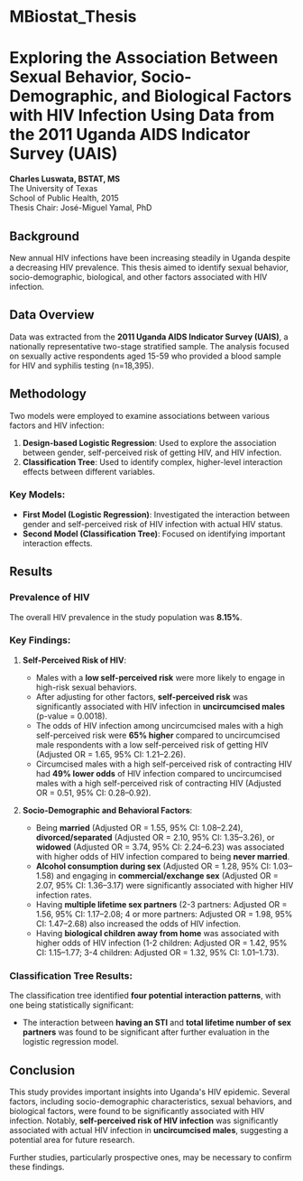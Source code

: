 # MBiostat_Thesis

# Exploring the Association Between Sexual Behavior, Socio-Demographic, and Biological Factors with HIV Infection Using Data from the 2011 Uganda AIDS Indicator Survey (UAIS)

**Charles Luswata, BSTAT, MS**  
The University of Texas  
School of Public Health, 2015  
Thesis Chair: José-Miguel Yamal, PhD

## Background

New annual HIV infections have been increasing steadily in Uganda despite a decreasing HIV prevalence. This thesis aimed to identify sexual behavior, socio-demographic, biological, and other factors associated with HIV infection.

## Data Overview

Data was extracted from the **2011 Uganda AIDS Indicator Survey (UAIS)**, a nationally representative two-stage stratified sample. The analysis focused on sexually active respondents aged 15-59 who provided a blood sample for HIV and syphilis testing (n=18,395).

## Methodology

Two models were employed to examine associations between various factors and HIV infection:

1. **Design-based Logistic Regression**: Used to explore the association between gender, self-perceived risk of getting HIV, and HIV infection.
2. **Classification Tree**: Used to identify complex, higher-level interaction effects between different variables.

### Key Models:

- **First Model (Logistic Regression)**: Investigated the interaction between gender and self-perceived risk of HIV infection with actual HIV status.
- **Second Model (Classification Tree)**: Focused on identifying important interaction effects.

## Results

### Prevalence of HIV

The overall HIV prevalence in the study population was **8.15%**.

### Key Findings:

1. **Self-Perceived Risk of HIV**:
   - Males with a **low self-perceived risk** were more likely to engage in high-risk sexual behaviors.
   - After adjusting for other factors, **self-perceived risk** was significantly associated with HIV infection in **uncircumcised males** (p-value = 0.0018).
   - The odds of HIV infection among uncircumcised males with a high self-perceived risk were **65% higher** compared to uncircumcised male respondents with a low self-perceived risk of getting HIV (Adjusted OR = 1.65, 95% CI: 1.21–2.26).
   - Circumcised males with a high self-perceived risk of contracting HIV had **49% lower odds** of HIV infection compared to uncircumcised males with a high self-perceived risk of contracting HIV (Adjusted OR = 0.51, 95% CI: 0.28–0.92).

2. **Socio-Demographic and Behavioral Factors**:
   - Being **married** (Adjusted OR = 1.55, 95% CI: 1.08–2.24), **divorced/separated** (Adjusted OR = 2.10, 95% CI: 1.35–3.26), or **widowed** (Adjusted OR = 3.74, 95% CI: 2.24–6.23) was associated with higher odds of HIV infection compared to being **never married**.
   - **Alcohol consumption during sex** (Adjusted OR = 1.28, 95% CI: 1.03–1.58) and engaging in **commercial/exchange sex** (Adjusted OR = 2.07, 95% CI: 1.36–3.17) were significantly associated with higher HIV infection rates.
   - Having **multiple lifetime sex partners** (2-3 partners: Adjusted OR = 1.56, 95% CI: 1.17–2.08; 4 or more partners: Adjusted OR = 1.98, 95% CI: 1.47–2.68) also increased the odds of HIV infection.
   - Having **biological children away from home** was associated with higher odds of HIV infection (1-2 children: Adjusted OR = 1.42, 95% CI: 1.15–1.77; 3-4 children: Adjusted OR = 1.32, 95% CI: 1.01–1.73).

### Classification Tree Results:

The classification tree identified **four potential interaction patterns**, with one being statistically significant:

- The interaction between **having an STI** and **total lifetime number of sex partners** was found to be significant after further evaluation in the logistic regression model.

## Conclusion

This study provides important insights into Uganda's HIV epidemic. Several factors, including socio-demographic characteristics, sexual behaviors, and biological factors, were found to be significantly associated with HIV infection. Notably, **self-perceived risk of HIV infection** was significantly associated with actual HIV infection in **uncircumcised males**, suggesting a potential area for future research.

Further studies, particularly prospective ones, may be necessary to confirm these findings.
